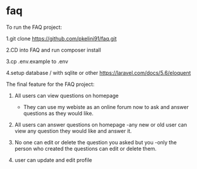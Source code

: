 # faq

To run the FAQ project:

1.git clone https://github.com/pkelini91/faq.git

2.CD into FAQ and run composer install

3.cp .env.example to .env 

4.setup database / with sqlite or other  https://laravel.com/docs/5.6/eloquent

The final feature for the FAQ project:

1) All users can view questions on homepage
    - They can use my webiste as an online forum now to ask and answer questions as they would like.
2) All users can answer questions on homepage
    -any new or old user can view any question they would like and answer it. 
3) No one can edit or delete the question you asked but you
    -only the person who created the questions can edit or delete them.
    
4) user can update and edit profile


